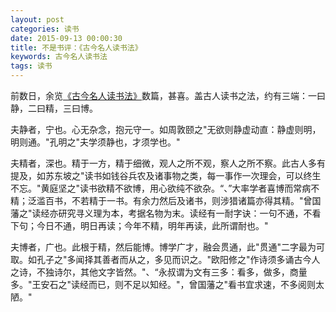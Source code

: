 ```yaml
---
layout: post
categories: 读书
date: 2015-09-13 00:00:30
title: 不是书评：《古今名人读书法》
keywords: 古今名人读书法
tags: 读书
---
```



前数日，余览[《古今名人读书法》](http://book.douban.com/subject/2327354/)数篇，甚喜。盖古人读书之法，约有三端：一曰静，二曰精，三曰博。

夫静者，宁也。心无杂念，抱元守一。如周敦颐之"无欲则静虚动直：静虚则明，明则通。"孔明之"夫学须静也，才须学也。"

夫精者，深也。精于一方，精于细微，观人之所不观，察人之所不察。此古人多有提及，如苏东坡之"读书如钱谷兵农及诸事物之类，每一事作一次理会，可以终生不忘。"黄庭坚之"读书欲精不欲博，用心欲纯不欲杂。“、”大率学者喜博而常病不精；泛滥百书，不若精于一书。有余力然后及诸书，则涉猎诸篇亦得其精。"曾国藩之"读经亦研究寻义理为本，考据名物为末。读经有一耐字诀：一句不通，不看下句；今日不通，明日再读；今年不精，明年再读，此所谓耐也。"

<!--more-->

夫博者，广也。此根于精，然后能博。博学广才，融会贯通，此"贯通"二字最为可取。如孔子之"多闻择其善者而从之，多见而识之。"欧阳修之"作诗须多诵古今人之诗，不独诗尔，其他文字皆然。"、“永叔谓为文有三多：看多，做多，商量多。"王安石之"读经而已，则不足以知经。"，曾国藩之"看书宜求速，不多阅则太陋。"
